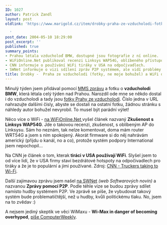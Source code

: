 ```yaml
---
ID: 1027
author: Patrick Zandl
layout: post
oldlink: 'https://www.marigold.cz/item/drobky-praha-ze-vzducholodi-fotky-ne-moje-bohuzel-a-wifi-drobnosti

  '
post_date: 2004-05-10 18:29:00
post_excerpt: ''
published: true
summary_points:
- Prahou létala vzducholoď BMW, dostupné jsou fotografie z ní online.
- WiFiOnline.Net publikoval recenzi Linksys WAP54G, oblíbeného přístupového bodu.
- CNN informuje o používání WiFi tiráky v USA na odpočivadlech.
- SWNet informuje o vizi sdílení zpráv P2P systémem, ale vidí problémy.
title: Drobky -  Praha ze vzducholodi (fotky, ne moje bohužel) a WiFi drobnosti
---
```


<p>
Minulý týden jsem přidával pomocí <A href="http://beta.marigold.cz/mms.html?cislo=40">MMS zprávu</A> a fotku o <STRONG>vzducholodi BMW</STRONG>, která létala celý týden nad Prahou. Narozdíl ode mne se někdo dostal i do vzducholodi a tady jsou <A href="http://web.dkm.cz/kislik/praha/1.jpg" target=_blank>fotky Prahy ze vzducholodi</A>. Číslo jedna v URL nahrazujte dalšími čísly, abyste se dostali na ostatní fotku, žádnou stránku s náhledy autor bohužel nevyrobil. To musel být parádní výlet!</p>

<p>
Něco více o WiFi - <A href="http://www.elity.cz/wifi/wifionline/view.php?cisloclanku=2004050701" target=_blank>na WiFiOnline.Net </A>vyšel článek nazvaný <STRONG>Zkušenost s Linksys WAP54G</STRONG>. Jde o takovou recenzi, zkušenost, s oblíbeným AP do Linksysu. Sám ho neznám, tak nelze komentovat, doma mám router WRT54G a jsem s ním spokojený. Akorát firmware si do něj nahrávám americký (přijdu o kanál, no a co), protože systém podpory International jsem nepochopil...</p>

<p>
Na CNN je článek o tom, kterak<STRONG> tiráci v USA používají WiFi</STRONG>. Slyšel jsem to od více lidí, že v USA firmy staví bezdrátové hotspoty na odpočivadlech pro tiráky a že je to populární a jimi používané. Zdroj: <A href="http://www.cnn.com/2004/TECH/internet/05/07/wi.fi.trucking.ap/index.html" target=_blank>CNN - Truckers taking to Wi-Fi</A>.</p>

<p>
Další zajímavou zprávu jsem našel <A href="http://swnet.cz/index.php?ID=20041" target=_blank>na SWNet</A> <EM>(web Softwarových novin)</EM> a nazvanou <STRONG>Zprávy pomocí P2P</STRONG>. Podle téhle vize se budou zprávy sdílet namísto hudby systémem P2P. Ve zprávě se píše, že vybudovat takový systém bude problematičtější, než u hudby, kvůli politickému tlaku. No, jsem na to zvědav :)</p>

<p>
A nejsem jediný&#160;skeptik ve věci WiMaxu - <STRONG>Wi-Max in danger of becoming overhyped</STRONG>, <A href="http://www.computerweekly.com/articles/article.asp?liArticleID=130285&amp;liArticleTypeID=20&amp;liCategoryID=1&amp;liChannelID=7&amp;liFlavourID=1&amp;sSearch=&amp;nPage=1" target=_blank>píše ComputerWeekly</A>.</p>